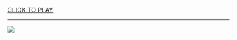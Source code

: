 
<a href="https://premium76.site?title=unblocked_scary_maze_game&ref=13M">CLICK TO PLAY</a></h3>
<hr>

<a href="https://premium76.site?title=unblocked_scary_maze_game&ref=13M"><img src="https://clearcache.store/games.png"></a>



